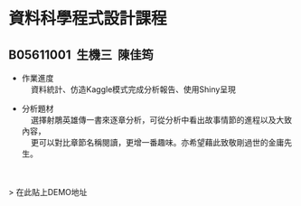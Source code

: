 # 資料科學程式設計課程
  ## B05611001&nbsp;&nbsp;生機三&nbsp;&nbsp;陳佳筠<br>


 - 作業進度<br>
&nbsp;&nbsp;&nbsp;&nbsp;資料統計、仿造Kaggle模式完成分析報告、使用Shiny呈現<br>

 - 分析題材<br>
&nbsp;&nbsp;&nbsp;&nbsp;選擇射鵰英雄傳一書來逐章分析，可從分析中看出故事情節的進程以及大致內容，<br>
&nbsp;&nbsp;&nbsp;&nbsp;更可以對比章節名稱閱讀，更增一番趣味。亦希望藉此致敬剛過世的金庸先生。
<br>
<br>
 > 在此貼上DEMO地址<br> 
&nbsp;&nbsp;&nbsp;&nbsp;    <br>
